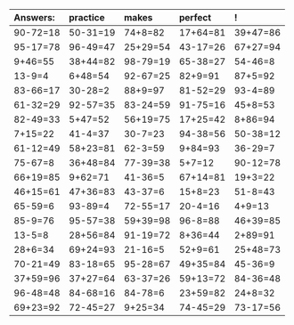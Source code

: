 | Answers: | practice | makes | perfect | ! |
| :--- | :--- | :--- | :--- | :--- |
| 90-72=18 | 50-31=19 | 74+8=82 | 17+64=81 | 39+47=86 | 
| 95-17=78 | 96-49=47 | 25+29=54 | 43-17=26 | 67+27=94 | 
| 9+46=55 | 38+44=82 | 98-79=19 | 65-38=27 | 54-46=8 | 
| 13-9=4 | 6+48=54 | 92-67=25 | 82+9=91 | 87+5=92 | 
| 83-66=17 | 30-28=2 | 88+9=97 | 81-52=29 | 93-4=89 | 
| 61-32=29 | 92-57=35 | 83-24=59 | 91-75=16 | 45+8=53 | 
| 82-49=33 | 5+47=52 | 56+19=75 | 17+25=42 | 8+86=94 | 
| 7+15=22 | 41-4=37 | 30-7=23 | 94-38=56 | 50-38=12 | 
| 61-12=49 | 58+23=81 | 62-3=59 | 9+84=93 | 36-29=7 | 
| 75-67=8 | 36+48=84 | 77-39=38 | 5+7=12 | 90-12=78 | 
| 66+19=85 | 9+62=71 | 41-36=5 | 67+14=81 | 19+3=22 | 
| 46+15=61 | 47+36=83 | 43-37=6 | 15+8=23 | 51-8=43 | 
| 65-59=6 | 93-89=4 | 72-55=17 | 20-4=16 | 4+9=13 | 
| 85-9=76 | 95-57=38 | 59+39=98 | 96-8=88 | 46+39=85 | 
| 13-5=8 | 28+56=84 | 91-19=72 | 8+36=44 | 2+89=91 | 
| 28+6=34 | 69+24=93 | 21-16=5 | 52+9=61 | 25+48=73 | 
| 70-21=49 | 83-18=65 | 95-28=67 | 49+35=84 | 45-36=9 | 
| 37+59=96 | 37+27=64 | 63-37=26 | 59+13=72 | 84-36=48 | 
| 96-48=48 | 84-68=16 | 84-78=6 | 23+59=82 | 24+8=32 | 
| 69+23=92 | 72-45=27 | 9+25=34 | 74-45=29 | 73-17=56 | 
